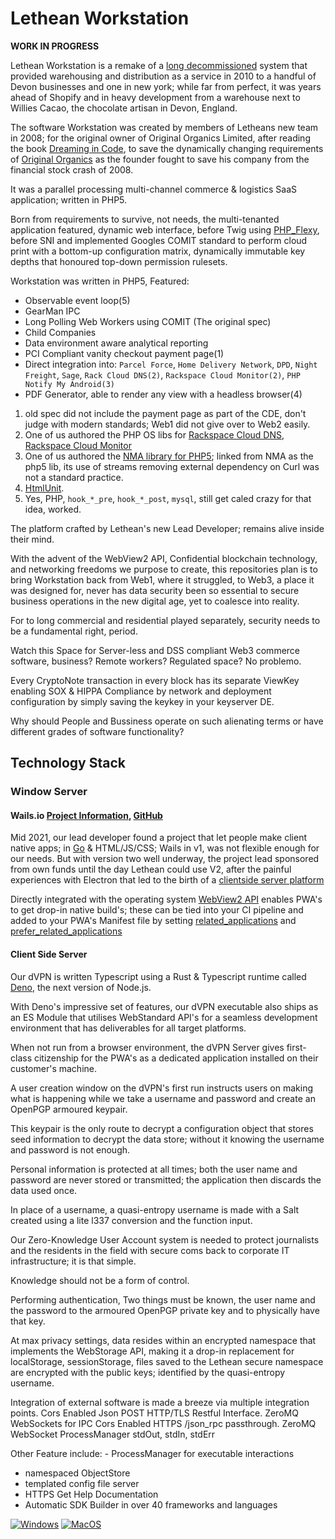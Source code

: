 # Lethean Workstation

**WORK IN PROGRESS**

Lethean Workstation is a remake of a [long decommissioned](http://whois.sc/workstationcommerce.co.uk) system that provided warehousing and distribution as a service in 2010 to a handful of Devon businesses and one in new york; while far from perfect, it was years ahead of Shopify and in heavy development from a warehouse next to Willies Cacao, the chocolate artisan in Devon, England.

The software Workstation was created by members of Letheans new team in 2008; for the original owner of Original Organics Limited, after reading the book [Dreaming in Code](https://en.wikipedia.org/wiki/Dreaming_in_Code), to save the dynamically changing requirements of [Original Organics](http://www.originalorganics.co.uk) as the founder fought to save his company from the financial stock crash of 2008.

It was a parallel processing multi-channel commerce & logistics SaaS application; written in PHP5.

 Born from requirements to survive, not needs, the multi-tenanted application featured, dynamic web interface, before Twig using [PHP_Flexy](https://pear.php.net/manual/en/package.html.html-template-flexy.php), before SNI and implemented Googles COMIT standard to perform cloud print with a bottom-up configuration matrix, dynamically immutable key depths that honoured top-down permission rulesets.

Workstation was written in PHP5, Featured:
- Observable event loop(5) 
- GearMan IPC
- Long Polling Web Workers using COMIT (The original spec)
- Child Companies
- Data environment aware analytical reporting
- PCI Compliant vanity checkout payment page(1)
- Direct integration into: `Parcel Force`, `Home Delivery Network`, `DPD`, `Night Freight`, `Sage`, `Rack Cloud DNS(2)`, `Rackspace Cloud Monitor(2)`, `PHP Notify My Android(3)`
- PDF Generator, able to render any view with a headless browser(4)


 1) old spec did not include the payment page as part of the CDE, don't judge with modern standards; Web1 did not give over to Web2 easily.
 2) One of us authored the PHP OS libs for [Rackspace Cloud DNS](https://github.com/Snider/php-cloudMonitoring), [Rackspace Cloud Monitor](https://github.com/Snider/php-cloudMonitoring) 
 3) One of us authored the [NMA library for PHP5](https://github.com/Snider/php-notifyMyAndroid); linked from NMA as the php5 lib, its use of streams removing external dependency on Curl was not a standard practice.
 4) [HtmlUnit](https://htmlunit.sourceforge.io/).
 5) Yes, PHP, `hook_*_pre`, `hook_*_post`, `mysql`, still get caled crazy for that idea, worked.


The platform crafted by Lethean's new Lead Developer; remains alive inside their mind.

With the advent of the WebView2 API, Confidential blockchain technology, and networking freedoms we purpose to create, this repositories plan is to bring Workstation back from Web1, where it struggled, to Web3, a place it was designed for, never has data security been so essential to secure business operations in the new digital age, yet to coalesce into reality.

For to long commercial and residential played separately, security needs to be a fundamental right, period. 

Watch this Space for Server-less and DSS compliant Web3 commerce software, business? Remote workers? Regulated space? No problemo. 

Every CryptoNote transaction in every block has its separate ViewKey enabling SOX & HIPPA Compliance by network and deployment configuration by simply saving the keykey in your keyserver DE.

Why should People and Bussiness operate on such alienating terms or have different grades of software functionality?

## Technology Stack

### Window Server

#### Wails.io [Project Information](https://wails.io), [GitHub](https://github.com/wailsapp)

Mid 2021, our lead developer found a project that let people make client native apps; in [Go](https://go.dev/) & HTML/JS/CSS; Wails in v1, was not flexible enough for our needs. But with version two well underway, the project lead sponsored from own funds until the day Lethean could use V2, after the painful experiences with Electron that led to the birth of a [clientside server platform](https://github.com/letheanVPN/server) 

Directly integrated with the operating system [WebView2 API](https://docs.microsoft.com/en-us/microsoft-edge/webview2/) enables PWA's to get drop-in native build's; these can be tied into your CI pipeline and added to your PWA's Manifest file by setting [related_applications](https://developer.mozilla.org/en-US/docs/Web/Manifest/related_applications) and [prefer_related_applications](https://developer.mozilla.org/en-US/docs/Web/Manifest/prefer_related_applications)

#### Client Side Server

Our dVPN is written Typescript using a Rust & Typescript runtime called [Deno](https://deno.land/), the next version of Node.js.

With Deno's impressive set of features, our dVPN executable also ships as an ES Module that utilises WebStandard API's for a seamless development environment that has deliverables for all target platforms.  

When not run from a browser environment, the dVPN Server gives first-class citizenship for the PWA's as a dedicated application installed on their customer's machine.
 
A user creation window on the dVPN's first run instructs users on making what is happening while we take a username and password and create an OpenPGP armoured keypair.

This keypair is the only route to decrypt a configuration object that stores seed information to decrypt the data store; without it knowing the username and password is not enough.

Personal information is protected at all times; both the user name and password are never stored or transmitted; the application then discards the data used once.

In place of a username, a quasi-entropy username is made with a Salt created using a lite l337 conversion and the function input.

Our Zero-Knowledge User Account system is needed to protect journalists and the residents in the field with secure coms back to corporate IT infrastructure; it is that simple.

Knowledge should not be a form of control.

Performing authentication, Two things must be known, the user name and the password to the armoured OpenPGP private key and to physically have that key.

At max privacy settings, data resides within an encrypted namespace that implements the WebStorage API, making it a drop-in replacement for localStorage, sessionStorage, files saved to the Lethean secure namespace are encrypted with the public keys;  identified by the quasi-entropy username.

Integration of external software is made a breeze via multiple integration points.
Cors Enabled Json POST HTTP/TLS Restful Interface.
ZeroMQ WebSockets for IPC
Cors Enabled HTTPS /json_rpc passthrough.
ZeroMQ WebSocket ProcessManager stdOut, stdIn, stdErr

Other Feature include:
	- ProcessManager for executable interactions
 -	namespaced ObjectStore
 -	templated config file server
 -	HTTPS Get Help Documentation
 -	Automatic SDK Builder in over 40 frameworks and languages
        



[![Windows](https://github.com/letheanVPN/lethean/actions/workflows/windows.yml/badge.svg)](https://github.com/letheanVPN/lethean/actions/workflows/windows.yml)
[![MacOS](https://github.com/letheanVPN/lethean/actions/workflows/macos.yml/badge.svg)](https://github.com/letheanVPN/lethean/actions/workflows/macos.yml)
